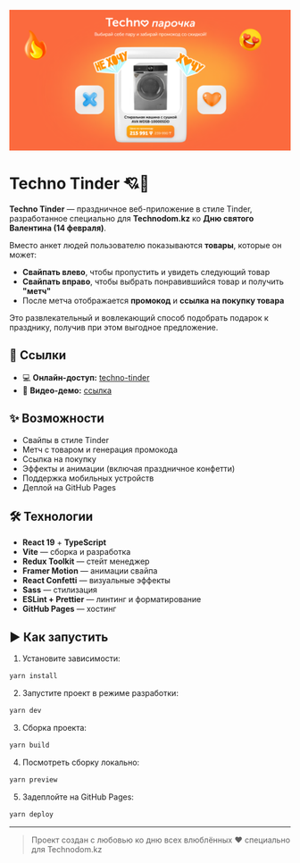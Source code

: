 ![Превью](public/img.png)


# Techno Tinder 💘🛒

**Techno Tinder** — праздничное веб-приложение в стиле Tinder, разработанное специально для **Technodom.kz** ко **Дню святого Валентина (14 февраля)**.

Вместо анкет людей пользователю показываются **товары**, которые он может:

- **Свайпать влево**, чтобы пропустить и увидеть следующий товар
- **Свайпать вправо**, чтобы выбрать понравившийся товар и получить **"метч"**
- После метча отображается **промокод** и **ссылка на покупку товара**

Это развлекательный и вовлекающий способ подобрать подарок к празднику, получив при этом выгодное предложение.

## 🔗 Ссылки

- 💻 **Онлайн-доступ:** [techno-tinder](https://zaobaoo.github.io/techno-tinder)
- 🎥 **Видео-демо:** [ссылка](https://zaobaoo.github.io/demo-pages/tinder.html)

## ✨ Возможности

- Свайпы в стиле Tinder
- Метч с товаром и генерация промокода
- Ссылка на покупку
- Эффекты и анимации (включая праздничное конфетти)
- Поддержка мобильных устройств
- Деплой на GitHub Pages

## 🛠️ Технологии

- **React 19** + **TypeScript**
- **Vite** — сборка и разработка
- **Redux Toolkit** — стейт менеджер
- **Framer Motion** — анимации свайпа
- **React Confetti** — визуальные эффекты
- **Sass** — стилизация
- **ESLint + Prettier** — линтинг и форматирование
- **GitHub Pages** — хостинг

## ▶️ Как запустить

1. Установите зависимости:

```bash
yarn install
```

2. Запустите проект в режиме разработки:

```bash
yarn dev
```

3. Сборка проекта:

```bash
yarn build
```

4. Посмотреть сборку локально:

```bash
yarn preview
```

5. Задеплойте на GitHub Pages:

```bash
yarn deploy
```

---

> Проект создан с любовью ко дню всех влюблённых ❤️ специально для Technodom.kz
